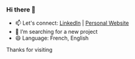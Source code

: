 <!-- ![Cat-Cake | Lucas](./header.png) -->
<!-- <img src="./header.png" width="100%"> -->

### Hi there 👋

<!--
**Cat-Cake/Cat-Cake** is a ✨ _special_ ✨ repository because its `README.md` (this file) appears on your GitHub profile.

Here are some ideas to get you started:

- 🔭 I’m currently working on ...
- 🌱 I’m currently learning ...
- 👯 I’m looking to collaborate on ...
- 🤔 I’m looking for help with ...
- 💬 Ask me about ...
- 📫 How to reach me: ...
- 😄 Pronouns: ...
- ⚡ Fun fact: ...
-->
- 📫 Let's connect: [LinkedIn](https://www.linkedin.com/in/lucas-manot-4a0312225/) | [Personal Website](https://cat-cake.github.io/Portfolio-V.2/)
- 🤔 I’m searching for a new project
- 😄 Language: French, English

Thanks for visiting
